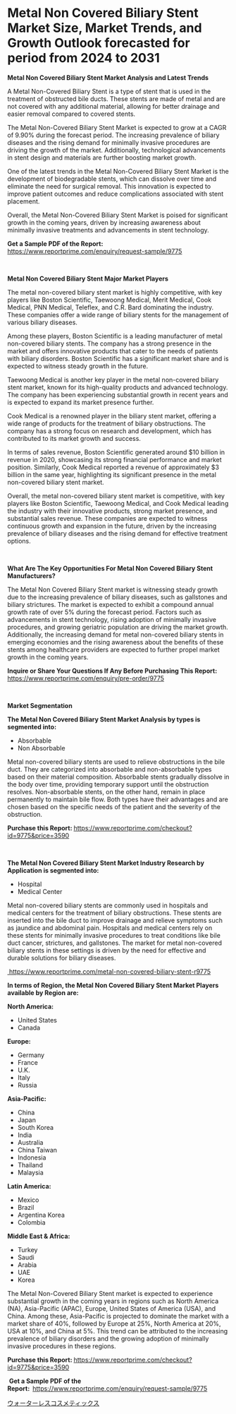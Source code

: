 <p><h1>Metal Non Covered Biliary Stent Market Size, Market Trends, and Growth Outlook forecasted for period from 2024 to 2031</h1></p><p><strong>Metal Non Covered Biliary Stent Market Analysis and Latest Trends</strong></p>
<p><p>A Metal Non-Covered Biliary Stent is a type of stent that is used in the treatment of obstructed bile ducts. These stents are made of metal and are not covered with any additional material, allowing for better drainage and easier removal compared to covered stents.</p><p>The Metal Non-Covered Biliary Stent Market is expected to grow at a CAGR of 9.90% during the forecast period. The increasing prevalence of biliary diseases and the rising demand for minimally invasive procedures are driving the growth of the market. Additionally, technological advancements in stent design and materials are further boosting market growth.</p><p>One of the latest trends in the Metal Non-Covered Biliary Stent Market is the development of biodegradable stents, which can dissolve over time and eliminate the need for surgical removal. This innovation is expected to improve patient outcomes and reduce complications associated with stent placement.</p><p>Overall, the Metal Non-Covered Biliary Stent Market is poised for significant growth in the coming years, driven by increasing awareness about minimally invasive treatments and advancements in stent technology.</p></p>
<p><strong>Get a Sample PDF of the Report:&nbsp;</strong> <a href="https://www.reportprime.com/enquiry/request-sample/9775">https://www.reportprime.com/enquiry/request-sample/9775</a></p>
<p>&nbsp;</p>
<p><strong>Metal Non Covered Biliary Stent Major Market Players</strong></p>
<p><p>The metal non-covered biliary stent market is highly competitive, with key players like Boston Scientific, Taewoong Medical, Merit Medical, Cook Medical, PNN Medical, Teleflex, and C.R. Bard dominating the industry. These companies offer a wide range of biliary stents for the management of various biliary diseases.</p><p>Among these players, Boston Scientific is a leading manufacturer of metal non-covered biliary stents. The company has a strong presence in the market and offers innovative products that cater to the needs of patients with biliary disorders. Boston Scientific has a significant market share and is expected to witness steady growth in the future.</p><p>Taewoong Medical is another key player in the metal non-covered biliary stent market, known for its high-quality products and advanced technology. The company has been experiencing substantial growth in recent years and is expected to expand its market presence further.</p><p>Cook Medical is a renowned player in the biliary stent market, offering a wide range of products for the treatment of biliary obstructions. The company has a strong focus on research and development, which has contributed to its market growth and success.</p><p>In terms of sales revenue, Boston Scientific generated around $10 billion in revenue in 2020, showcasing its strong financial performance and market position. Similarly, Cook Medical reported a revenue of approximately $3 billion in the same year, highlighting its significant presence in the metal non-covered biliary stent market.</p><p>Overall, the metal non-covered biliary stent market is competitive, with key players like Boston Scientific, Taewoong Medical, and Cook Medical leading the industry with their innovative products, strong market presence, and substantial sales revenue. These companies are expected to witness continuous growth and expansion in the future, driven by the increasing prevalence of biliary diseases and the rising demand for effective treatment options.</p></p>
<p>&nbsp;</p>
<p><strong>What Are The Key Opportunities For Metal Non Covered Biliary Stent Manufacturers?</strong></p>
<p><p>The Metal Non Covered Biliary Stent market is witnessing steady growth due to the increasing prevalence of biliary diseases, such as gallstones and biliary strictures. The market is expected to exhibit a compound annual growth rate of over 5% during the forecast period. Factors such as advancements in stent technology, rising adoption of minimally invasive procedures, and growing geriatric population are driving the market growth. Additionally, the increasing demand for metal non-covered biliary stents in emerging economies and the rising awareness about the benefits of these stents among healthcare providers are expected to further propel market growth in the coming years.</p></p>
<p><strong>Inquire or Share Your Questions If Any Before Purchasing This Report:</strong> <a href="https://www.reportprime.com/enquiry/pre-order/9775">https://www.reportprime.com/enquiry/pre-order/9775</a></p>
<p>&nbsp;</p>
<p><strong>Market Segmentation</strong></p>
<p><strong>The Metal Non Covered Biliary Stent Market Analysis by types is segmented into:</strong></p>
<p><ul><li>Absorbable</li><li>Non Absorbable</li></ul></p>
<p><p>Metal non-covered biliary stents are used to relieve obstructions in the bile duct. They are categorized into absorbable and non-absorbable types based on their material composition. Absorbable stents gradually dissolve in the body over time, providing temporary support until the obstruction resolves. Non-absorbable stents, on the other hand, remain in place permanently to maintain bile flow. Both types have their advantages and are chosen based on the specific needs of the patient and the severity of the obstruction.</p></p>
<p><strong>Purchase this Report:&nbsp;</strong><a href="https://www.reportprime.com/checkout?id=9775&price=3590">https://www.reportprime.com/checkout?id=9775&price=3590</a></p>
<p>&nbsp;</p>
<p><strong>The Metal Non Covered Biliary Stent Market Industry Research by Application is segmented into:</strong></p>
<p><ul><li>Hospital</li><li>Medical Center</li></ul></p>
<p><p>Metal non-covered biliary stents are commonly used in hospitals and medical centers for the treatment of biliary obstructions. These stents are inserted into the bile duct to improve drainage and relieve symptoms such as jaundice and abdominal pain. Hospitals and medical centers rely on these stents for minimally invasive procedures to treat conditions like bile duct cancer, strictures, and gallstones. The market for metal non-covered biliary stents in these settings is driven by the need for effective and durable solutions for biliary diseases.</p></p>
<p><a href="https://www.reportprime.com/metal-non-covered-biliary-stent-r9775">&nbsp;https://www.reportprime.com/metal-non-covered-biliary-stent-r9775</a></p>
<p><strong>In terms of Region, the Metal Non Covered Biliary Stent Market Players available by Region are:</strong></p>
<p>
    <p> <strong> North America: </strong>
        <ul>
            <li>United States</li>
            <li>Canada</li>
        </ul>
        </p> 
    <p> <strong> Europe: </strong>
        <ul>
            <li>Germany</li>
            <li>France</li>
            <li>U.K.</li>
            <li>Italy</li>
            <li>Russia</li>
        </ul>
        </p> 
    <p> <strong> Asia-Pacific: </strong>
        <ul>
            <li>China</li>
            <li>Japan</li>
            <li>South Korea</li>
            <li>India</li>
            <li>Australia</li>
            <li>China Taiwan</li>
            <li>Indonesia</li>
            <li>Thailand</li>
            <li>Malaysia</li>
        </ul>
        </p> 
    <p> <strong> Latin America: </strong>
        <ul>
            <li>Mexico</li>
            <li>Brazil</li>
            <li>Argentina Korea</li>
            <li>Colombia</li>
        </ul>
        </p> 
    <p> <strong> Middle East & Africa: </strong>
        <ul>
            <li>Turkey</li>
            <li>Saudi</li>
            <li>Arabia</li>
            <li>UAE</li>
            <li>Korea</li>
        </ul>
    </p>
    </p>
<p><p>The Metal Non-Covered Biliary Stent market is expected to experience substantial growth in the coming years in regions such as North America (NA), Asia-Pacific (APAC), Europe, United States of America (USA), and China. Among these, Asia-Pacific is projected to dominate the market with a market share of 40%, followed by Europe at 25%, North America at 20%, USA at 10%, and China at 5%. This trend can be attributed to the increasing prevalence of biliary disorders and the growing adoption of minimally invasive procedures in these regions.</p></p>
<p><strong>Purchase this Report: </strong><a href="https://www.reportprime.com/checkout?id=9775&price=3590">https://www.reportprime.com/checkout?id=9775&price=3590</a></p>
<p>&nbsp;<strong>Get a Sample PDF of the Report:&nbsp;&nbsp;</strong><a href="https://www.reportprime.com/enquiry/request-sample/9775">https://www.reportprime.com/enquiry/request-sample/9775</a></p>
<p><strong></strong></p>
<p><p><a href="https://github.com/mohamedbakry57/Market-Research-Report-List-3/blob/main/115903423808.md">ウォーターレスコスメティックス</a></p></p>